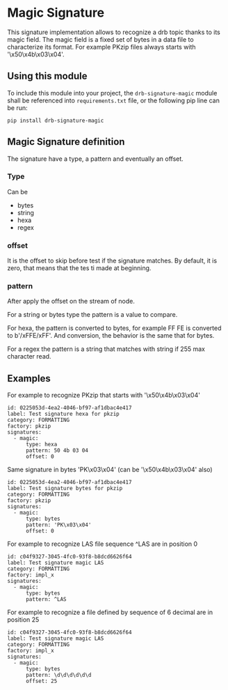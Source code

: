 # Magic Signature
This signature implementation allows to recognize a drb topic thanks to its magic field.
The magic field is a fixed set of bytes in a data file to characterize its format. 
For example PKzip files always starts with '\x50\x4b\x03\x04'.

## Using this module
To include this module into your project, the `drb-signature-magic` module
shall be referenced into `requirements.txt` file, or the following pip line can
be run:
```commandline
pip install drb-signature-magic
```

## Magic Signature definition

The signature have a type, a pattern and eventually an offset.


### Type

Can be
* bytes
* string
* hexa
* regex

### offset

It is the offset to skip before test if the signature matches.
By default, it is zero, that means that the tes ti made at beginning.

### pattern

After apply the offset on the stream of node.

For a string or bytes type the pattern is a value to compare.

For hexa, the pattern is converted to bytes, for example FF FE is converted to
b'/xFFE/xFF'. And conversion, the behavior is the same that for bytes.

For a regex the pattern is a string that matches with string if 255 max
character read.


## Examples

For example to recognize PKzip that starts with '\x50\x4b\x03\x04'

```
id: 0225053d-4ea2-4046-bf97-af1dbac4e417
label: Test signature hexa for pkzip
category: FORMATTING
factory: pkzip
signatures:
  - magic:
      type: hexa
      pattern: 50 4b 03 04
      offset: 0
```

Same signature in bytes  'PK\x03\x04' (can be '\x50\x4b\x03\x04' also)

```
id: 0225053d-4ea2-4046-bf97-af1dbac4e417
label: Test signature bytes for pkzip
category: FORMATTING
factory: pkzip
signatures:
  - magic:
      type: bytes
      pattern: 'PK\x03\x04'
      offset: 0
```

For example to recognize LAS file sequence ^LAS are in position 0

```
id: c04f9327-3045-4fc0-93f8-b8dcd6626f64
label: Test signature magic LAS
category: FORMATTING
factory: impl_x
signatures:
  - magic:
      type: bytes
      pattern: ^LAS
```

For example to recognize a file defined by sequence of 6 decimal are in
position 25

```
id: c04f9327-3045-4fc0-93f8-b8dcd6626f64
label: Test signature magic LAS
category: FORMATTING
factory: impl_x
signatures:
  - magic:
      type: bytes
      pattern: \d\d\d\d\d\d
      offset: 25
```
